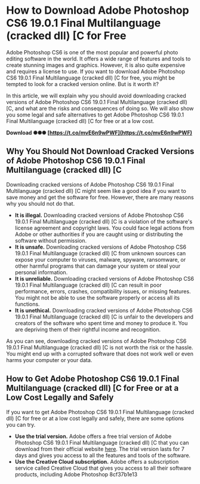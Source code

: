 # How to Download Adobe Photoshop CS6 19.0.1 Final Multilanguage (cracked dll) [C for Free
 
Adobe Photoshop CS6 is one of the most popular and powerful photo editing software in the world. It offers a wide range of features and tools to create stunning images and graphics. However, it is also quite expensive and requires a license to use. If you want to download Adobe Photoshop CS6 19.0.1 Final Multilanguage (cracked dll) [C for free, you might be tempted to look for a cracked version online. But is it worth it?
 
In this article, we will explain why you should avoid downloading cracked versions of Adobe Photoshop CS6 19.0.1 Final Multilanguage (cracked dll) [C, and what are the risks and consequences of doing so. We will also show you some legal and safe alternatives to get Adobe Photoshop CS6 19.0.1 Final Multilanguage (cracked dll) [C for free or at a low cost.
 
**Download ✺✺✺ [https://t.co/mvE6n9wPWF](https://t.co/mvE6n9wPWF)**


 
## Why You Should Not Download Cracked Versions of Adobe Photoshop CS6 19.0.1 Final Multilanguage (cracked dll) [C
 
Downloading cracked versions of Adobe Photoshop CS6 19.0.1 Final Multilanguage (cracked dll) [C might seem like a good idea if you want to save money and get the software for free. However, there are many reasons why you should not do that.
 
- **It is illegal.** Downloading cracked versions of Adobe Photoshop CS6 19.0.1 Final Multilanguage (cracked dll) [C is a violation of the software's license agreement and copyright laws. You could face legal actions from Adobe or other authorities if you are caught using or distributing the software without permission.
- **It is unsafe.** Downloading cracked versions of Adobe Photoshop CS6 19.0.1 Final Multilanguage (cracked dll) [C from unknown sources can expose your computer to viruses, malware, spyware, ransomware, or other harmful programs that can damage your system or steal your personal information.
- **It is unreliable.** Downloading cracked versions of Adobe Photoshop CS6 19.0.1 Final Multilanguage (cracked dll) [C can result in poor performance, errors, crashes, compatibility issues, or missing features. You might not be able to use the software properly or access all its functions.
- **It is unethical.** Downloading cracked versions of Adobe Photoshop CS6 19.0.1 Final Multilanguage (cracked dll) [C is unfair to the developers and creators of the software who spent time and money to produce it. You are depriving them of their rightful income and recognition.

As you can see, downloading cracked versions of Adobe Photoshop CS6 19.0.1 Final Multilanguage (cracked dll) [C is not worth the risk or the hassle. You might end up with a corrupted software that does not work well or even harms your computer or your data.
 
## How to Get Adobe Photoshop CS6 19.0.1 Final Multilanguage (cracked dll) [C for Free or at a Low Cost Legally and Safely
 
If you want to get Adobe Photoshop CS6 19.0.1 Final Multilanguage (cracked dll) [C for free or at a low cost legally and safely, there are some options you can try.

- **Use the trial version.** Adobe offers a free trial version of Adobe Photoshop CS6 19.0.1 Final Multilanguage (cracked dll) [C that you can download from their official website [here](https://www.adobe.com/products/photoshop/free-trial-download.html). The trial version lasts for 7 days and gives you access to all the features and tools of the software.
- **Use the Creative Cloud subscription.** Adobe offers a subscription service called Creative Cloud that gives you access to all their software products, including Adobe Photoshop 8cf37b1e13


